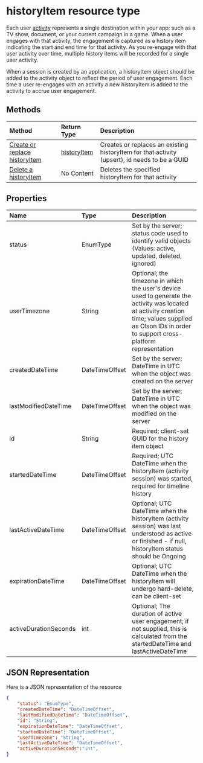 # historyItem resource type

Each user [activity](projectrome_activity.md) represents a single destination within your app: such as a TV show, document, or your current campaign in a game. When a user engages with that activity, the engagement is captured as a history item indicating the start and end time for that activity. As you re-engage with that user activity over time, multiple history items will be recorded for a single user activity.

When a session is created by an application, a historyItem object should be added to the activity object to reflect the period of user engagement. Each time a user re-engages with an activity a new historyItem is added to the activity to accrue user engagement.

## Methods

|Method | Return Type | Description|
|:------|:------------|:-----------|
|[Create or replace historyItem](../api/projectrome_put_historyitem.md) | [historyItem](projectrome_historyitem.md) | Creates or replaces an existing historyItem for that activity (upsert), id needs to be a GUID|
|[Delete a historyItem](../api/projectrome_delete_historyitem.md) | No Content | Deletes the specified historyItem for that activity|

## Properties

|Name | Type | Description|
|:----|:-----|:-----------|
|status | EnumType | Set by the server; status code used to identify valid objects (Values: active, updated, deleted, ignored)|
|userTimezone | String | Optional; the timezone in which the user's device used to generate the activity was located at activity creation time; values supplied as Olson IDs in order to support cross-platform representation|
|createdDateTime | DateTimeOffset | Set by the server; DateTime in UTC when the object was created on the server|
|lastModifiedDateTime | DateTimeOffset | Set by the server; DateTime in UTC when the object was modified on the server|
|id | String | Required; client-set GUID for the history item object|
|startedDateTime | DateTimeOffset | Required; UTC DateTime when the historyItem (activity session) was started, required for timeline history|
|lastActiveDateTime | DateTimeOffset | Optional; UTC DateTime when the historyItem (activity session) was last understood as active or finished - if null, historyItem status should be Ongoing|
|expirationDateTime | DateTimeOffset | Optional; UTC DateTime when the historyItem will undergo hard-delete, can be client-set|
|activeDurationSeconds | int | Optional; The duration of active user engagement; if not supplied, this is calculated from the startedDateTime and lastActiveDateTime|

## JSON Representation

Here is a JSON representation of the resource

<!-- {
  "blockType": "resource",
  "optionalProperties": [
    "userTimezone",
    "lastActiveDateTime",
    "activeDurationSeconds"
  ],
  "@odata.type": "microsoft.graph.historyItem"
}-->

```json
{
    "status": "EnumType",
    "createdDateTime": "DateTimeOffset",
    "lastModifiedDateTime": "DateTimeOffset",
    "id": "String",
    "expirationDateTime": "DateTimeOffset",
    "startedDateTime": "DateTimeOffset",
    "userTimezone": "String",
    "lastActiveDateTime": "DateTimeOffset",
    "activeDurationSeconds":"int",
}
```

<!-- uuid: 8fcb5dbc-d5aa-4681-8e31-b001d5168d79
2017-06-07 14:57:30 UTC -->
<!-- {
  "type": "#page.annotation",
  "description": "historyitem resource",
  "keywords": "",
  "section": "documentation",
  "tocPath": ""
}-->
